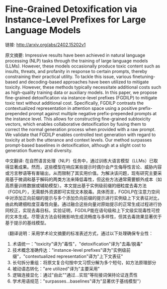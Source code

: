 # Fine-Grained Detoxification via Instance-Level Prefixes for Large Language Models

链接: http://arxiv.org/abs/2402.15202v1

原文摘要:
Impressive results have been achieved in natural language processing (NLP)
tasks through the training of large language models (LLMs). However, these
models occasionally produce toxic content such as insults, threats, and
profanity in response to certain prompts, thereby constraining their practical
utility. To tackle this issue, various finetuning-based and decoding-based
approaches have been utilized to mitigate toxicity. However, these methods
typically necessitate additional costs such as high-quality training data or
auxiliary models. In this paper, we propose fine-grained detoxification via
instance-level prefixes (FGDILP) to mitigate toxic text without additional
cost. Specifically, FGDILP contrasts the contextualized representation in
attention space using a positive prefix-prepended prompt against multiple
negative prefix-prepended prompts at the instance level. This allows for
constructing fine-grained subtoxicity vectors, which enables collaborative
detoxification by fusing them to correct the normal generation process when
provided with a raw prompt. We validate that FGDILP enables controlled text
generation with regard to toxicity at both the utterance and context levels.
Our method surpasses prompt-based baselines in detoxification, although at a
slight cost to generation fluency and diversity.

中文翻译:
在自然语言处理（NLP）任务中，通过训练大语言模型（LLMs）已取得显著成果。然而，这些模型在响应某些提示时偶尔会产生侮辱性言论、威胁内容或污言秽语等有害输出，从而限制了其实用价值。为解决该问题，现有研究主要采用基于微调和基于解码的两类方法来降低毒性，但这些方法通常需要额外成本（如高质量训练数据或辅助模型）。本文提出基于实例级前缀的细粒度去毒方法（FGDILP），无需额外资源即可实现文本脱毒。具体而言，FGDILP在注意力空间中对添加正向前缀的提示与多个添加负向前缀的提示进行实例级上下文表征对比，由此构建细粒度亚毒性向量。通过融合这些向量对原始提示的正常生成过程进行协同校正，实现去毒目标。实验证明，FGDILP能在语句级和上下文级实现毒性可控的文本生成。尽管该方法会轻微影响生成流畅度与多样性，但其去毒效果显著优于基于提示的基线模型。

（翻译说明：采用学术论文摘要的标准表述方式，通过以下处理确保专业性：
1. 术语统一："toxicity"译为"毒性"，"detoxification"译为"去毒/脱毒"
2. 技术概念准确传达："instance-level prefixes"译为"实例级前缀"，"contextualized representation"译为"上下文表征"
3. 长句拆分重组：将原文复合句按中文习惯分解为多个短句，如方法原理部分
4. 被动语态转化："are utilized"译为"主要采用"
5. 逻辑连接显化：通过"由此""通过...实现"等衔接词保持论证连贯性
6. 学术用语规范："surpasses...baselines"译为"显著优于基线模型"）
